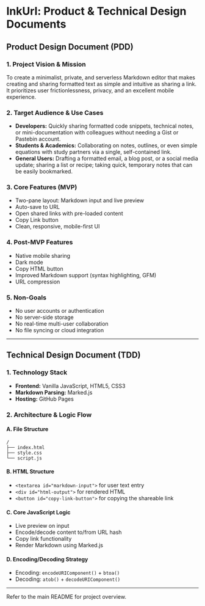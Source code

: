 # InkUrl: Product & Technical Design Documents

## Product Design Document (PDD)

### 1. Project Vision & Mission
To create a minimalist, private, and serverless Markdown editor that makes creating and sharing formatted text as simple and intuitive as sharing a link. It prioritizes user frictionlessness, privacy, and an excellent mobile experience.

### 2. Target Audience & Use Cases
- **Developers:** Quickly sharing formatted code snippets, technical notes, or mini-documentation with colleagues without needing a Gist or Pastebin account.
- **Students & Academics:** Collaborating on notes, outlines, or even simple equations with study partners via a single, self-contained link.
- **General Users:** Drafting a formatted email, a blog post, or a social media update; sharing a list or recipe; taking quick, temporary notes that can be easily bookmarked.

### 3. Core Features (MVP)
- Two-pane layout: Markdown input and live preview
- Auto-save to URL
- Open shared links with pre-loaded content
- Copy Link button
- Clean, responsive, mobile-first UI

### 4. Post-MVP Features
- Native mobile sharing
- Dark mode
- Copy HTML button
- Improved Markdown support (syntax highlighting, GFM)
- URL compression

### 5. Non-Goals
- No user accounts or authentication
- No server-side storage
- No real-time multi-user collaboration
- No file syncing or cloud integration

---

## Technical Design Document (TDD)

### 1. Technology Stack
- **Frontend:** Vanilla JavaScript, HTML5, CSS3
- **Markdown Parsing:** Marked.js
- **Hosting:** GitHub Pages

### 2. Architecture & Logic Flow

#### A. File Structure
```
/
├── index.html
├── style.css
└── script.js
```

#### B. HTML Structure
- `<textarea id="markdown-input">` for user text entry
- `<div id="html-output">` for rendered HTML
- `<button id="copy-link-button">` for copying the shareable link

#### C. Core JavaScript Logic
- Live preview on input
- Encode/decode content to/from URL hash
- Copy link functionality
- Render Markdown using Marked.js

#### D. Encoding/Decoding Strategy
- Encoding: `encodeURIComponent()` + `btoa()`
- Decoding: `atob()` + `decodeURIComponent()`

---

Refer to the main README for project overview.
